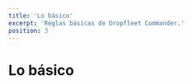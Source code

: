 ```yaml
---
title: 'Lo básico'
excerpt: 'Reglas básicas de Dropfleet Commander.'
position: 3
---
```

# Lo básico

<script setup>
  import { data as pages } from '/documents.data'
  const slug = '/es/dfc/the-basics/'
  const filteredPages = pages.filter(page => page?.href.indexOf(slug) > -1
      && page?.href.indexOf('index.html') < 0
      && !page?.href.endsWith('/'))
    .sort((a, b) => a.position - b.position)
</script>

<CategoryCardsContainer :pages="filteredPages" />
